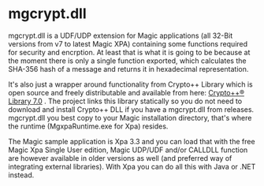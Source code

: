 # mgcrypt.dll

mgcrypt.dll is a UDF/UDP extension for Magic applications (all 32-Bit versions from v7 to latest Magic XPA) containing some functions 
required for security and encrption. At least that is what it is going to be because at the moment there is only a single function 
exported, which calculates the SHA-356 hash of a message and returns it in hexadecimal representation.

It's also just a wrapper around functionality from Crypto++ Library which is open source and freely distributable and available from here:
[Crypto++® Library 7.0](https://www.cryptopp.com/) . The project links this library statically so you do not need to download and install 
Crypto++ DLL if you have a mgcrypt.dll from releases. mgcrypt.dll you best copy to your Magic installation directory, that's where the 
runtime (MgxpaRuntime.exe for Xpa) resides. 
  
The Magic sample application is Xpa 3.3 and you can load that with the free Magic Xpa Single User edition, Magic UDP/UDF and/or 
CALLDLL function are however available in older versions as well (and preferred way of integrating external libraries). With Xpa you can do 
all this with Java or .NET instead. 


